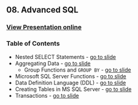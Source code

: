 ## 08. Advanced SQL
### [View Presentation online](https://rawgit.com/TelerikAcademy/Databases/master/08.%20Advanced%20SQL/Slides/index.html)
### Table of Contents
*	Nested SELECT Statements - [go to slide](https://rawgit.com/TelerikAcademy/Databases/master/08.%20Advanced%20SQL/Slides/index.html#/nested-select)
*	Aggregating Data - [go to slide](https://rawgit.com/TelerikAcademy/Databases/master/08.%20Advanced%20SQL/Slides/index.html#/aggregation)
	*	Group Functions and `GROUP BY` - [go to slide](https://rawgit.com/TelerikAcademy/Databases/master/08.%20Advanced%20SQL/Slides/index.html#/3/8)
*	Microsoft SQL Server Functions - [go to slide](https://rawgit.com/TelerikAcademy/Databases/master/08.%20Advanced%20SQL/Slides/index.html#/server-functions)
*	Data Definition Language (DDL) - [go to slide](https://rawgit.com/TelerikAcademy/Databases/master/08.%20Advanced%20SQL/Slides/index.html#/ddl)
*	Creating Tables in MS SQL Server - [go to slide](https://rawgit.com/TelerikAcademy/Databases/master/08.%20Advanced%20SQL/Slides/index.html#/creating-tables)
*	Transactions - [go to slide](https://rawgit.com/TelerikAcademy/Databases/master/08.%20Advanced%20SQL/Slides/index.html#/transactions)
